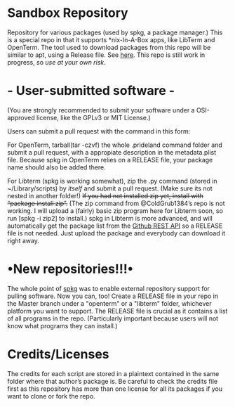 # Sandbox Repository
Repository for various packages (used by spkg, a package manager.)
This is a special repo in that it supports *nix-In-A-Box apps, like LibTerm and OpenTerm.
The tool used to download packages from this repo will be similar to apt, using a Release file. See [here](https://github.com/sn3ksoftware/sandpkg).
This repo is still work in progress, so *use at your own risk.*

# - User-submitted software -

(You are strongly recommended to submit your software under a OSI-approved license, like the GPLv3 or MIT License.)

Users can submit a pull request with the command in this form:

For OpenTerm, tarball(tar -czvf) the whole .prideland command folder and submit a pull request, with a appropiate description in the metadata.plist file.
Because spkg in OpenTerm relies on a RELEASE file, your package name should also be added there.

For Libterm (spkg is working somewhat), zip the .py command (stored in ~/Library/scripts) by *itself* and submit a pull request. (Make sure its not nested in another folder!)
~~If you had not installed zip yet, install with “package install zip”.~~ (The zip command from @ColdGrub1384’s repo is not working.
I will upload a (fairly) basic zip program here for Libterm soon, so run [spkg -i zip2] to install.)
spkg in Libterm is more advanced, and will automatically get the package list from the [Github REST API](https://api.github.com/repos/sn3ksoftware/sandboxrepo/contents/libterm)
so a RELEASE file is not needed. Just upload the package and everybody can download it right away.

# •New repositories!!!•
The whole point of [spkg](https://github.com/sn3ksoftware/sandpkg) was to enable external repository support for pulling software.
Now you can, too! Create a RELEASE file in your repo in the Master branch under a "openterm" or a "libterm" folder, whichever platform you want to support. The RELEASE file is crucial as it contains a list of all programs in the repo.
(Particularly important because users will not know what programs they can install.)

# Credits/Licenses
The credits for each script are stored in a plaintext contained in the same folder where that author’s package is.
Be careful to check the credits file first as this repository has more than one license for all its packages if you want to clone or fork the repo.
